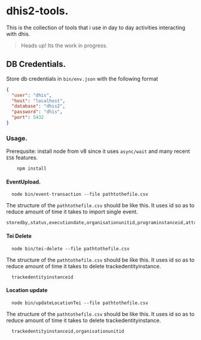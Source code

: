 # dhis2-tools.

This is the collection of tools that i use in day to day activities interacting
with dhis.

> Heads up! Its the work in progress.

## DB Credentials.

Store db credentials in `bin/env.json` with the following format

```json
{
  "user": "dhis",
  "host": "localhost",
  "database": "dhis2",
  "password": "dhis",
  "port": 5432
}
```

### Usage.

Prerequsite: install node from v8 since it uses `async/wait` and many recent
`ES6` features.

```shell
    npm install
```

#### EventUpload.

```shell
  node bin/event-transaction --file pathtothefile.csv
```

The structure of the `pathtothefile.csv` should be like this. It uses id so as
to reduce amount of time it takes to import single event.

```csv
storedby,status,executiondate,organisationunitid,programinstanceid,attributeoptioncomboid,programstageid,completedby,completeddate,dataElementid...
```

#### Tei Delete

```shell
  node bin/tei-delete --file pathtothefile.csv
```

The structure of the `pathtothefile.csv` should be like this. It uses id so as
to reduce amount of time it takes to delete trackedentityinstance.

```csv
  trackedentityinstanceid
```

#### Location update

```shell
  node bin/updateLocationTei --file pathtothefile.csv
```

The structure of the `pathtothefile.csv` should be like this. It uses id so as
to reduce amount of time it takes to delete trackedentityinstance.

```csv
  trackedentityinstanceid,organisationunitid
```
